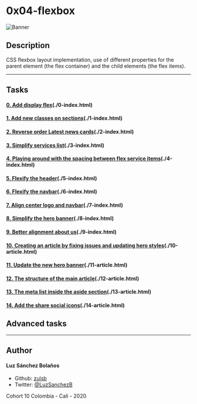 # 0x04-flexbox
![Banner](banner-flex.gif)

## Description

CSS flexbox layout implementation, use of different properties for the parent element (the flex container) and the child elements (the flex items).

---
## Tasks
#### [0. Add display flex](./0-styles.css)(./0-index.html)
#### [1. Add new classes on sections](./1-styles.css)(./1-index.html)
#### [2. Reverse order Latest news cards](./2-styles.css)(./2-index.html)
#### [3. Simplify services list](./3-styles.css)(./3-index.html)
#### [4. Playing around with the spacing between flex service items](./4-styles.css)(./4-index.html)
#### [5. Flexify the header](./5-styles.css)(./5-index.html)
#### [6. Flexify the navbar](./6-styles.css)(./6-index.html)
#### [7. Align center logo and navbar](./7-styles.css)(./7-index.html)
#### [8. Simplify the hero banner](./8-styles.css)(./8-index.html)
#### [9. Better alignment about us](./9-styles.css)(./9-index.html)
#### [10. Creating an article by fixing issues and updating hero styles](./10-styles.css)(./10-article.html)
#### [11. Update the new hero banner](./11-styles.css)(./11-article.html)
#### [12. The structure of the main article](./12-styles.css)(./12-article.html)
#### [13. The meta list inside the aside section](./13-styles.css)(./13-article.html)
#### [14. Add the share social icons](./14-styles.css)(./14-article.html)

## Advanced tasks

---

## Author
#### Luz Sánchez Bolaños
- Github: [zulsb](https://github.com/zulsb)
- Twitter: [@LuzSanchezB](https://twitter.com/LuzSanchezB)

Cohort 10
Colombia - Cali - 2020